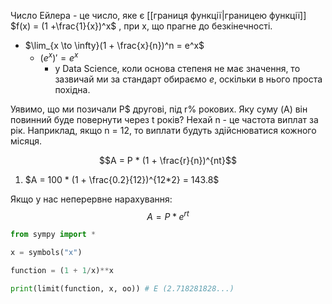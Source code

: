 Число Ейлера - це число, яке є [[границя функції|границею функції]] $f(x) = (1 +\frac{1}{x})^x$ , при x, що прагне до безкінечності.
- $\lim_{x \to \infty}(1 + \frac{x}{n})^n = e^x$
	- $(e^x)' = e^x$
		- у Data Science, коли основа степеня не має значення, то зазвичай ми за стандарт обираємо $e$, оскільки в нього проста похідна. 

Уявимо, що ми позичали P$ другові, під r% рокових. Яку суму (A) він повинний буде повернути через t років? Нехай n - це частота виплат за рік. Наприклад, якщо n  = 12, то виплати будуть здійснюватися кожного місяця.

$$A = P * (1 + \frac{r}{n})^{nt}$$
1. $A = 100 * (1 + \frac{0.2}{12})^{12*2} = 143.8$

Якщо у нас неперервне нарахування:
$$A = P * e^{rt}$$

```python
from sympy import *

x = symbols("x")

function = (1 + 1/x)**x

print(limit(function, x, oo)) # E (2.718281828...)
```
